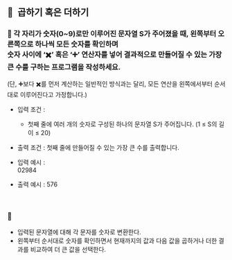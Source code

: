 ## 🧸  곱하기 혹은 더하기

### **🚪 각 자리가 숫자(0~9)로만 이루어진 문자열 S가 주어졌을 때, 왼쪽부터 오른쪽으로 하나씩 모든 숫자를 확인하며 <br/>숫자 사이에 ‘✖️’ 혹은 ‘➕’ 연산자를 넣어 결과적으로 만들어질 수 있는 가장 큰 수를 구하는 프로그램을 작성하세요.**

(단, ➕보다 ✖️를 먼저 계산하는 일반적인 방식과는 달리, 모든 연산을 왼쪽에서부터 순서대로 이루어진다고 가정합니다.)
<br/>

- 입력 조건 :
    - 첫째 줄에 여러 개의 숫자로 구성된 하나의 문자열 S가 주어집니다. (1 ≤ S의 길이 ≤ 20)
- 출력 조건 : 첫째 줄에 만들어질 수 있는 가장 큰 수를 출력합니다.

- 입력 예시 : <br/>
    02984
- 출력 예시 : 576
<br/>

### 🔑

- 입력된 문자열에 대해 각 문자를 숫자로 변환한다.
- 왼쪽부터 순서대로 숫자를 확인하면서 현재까지의 값과 다음 값을 곱하거나 더한 결과를 비교하여 더 큰 값을 선택한다.
